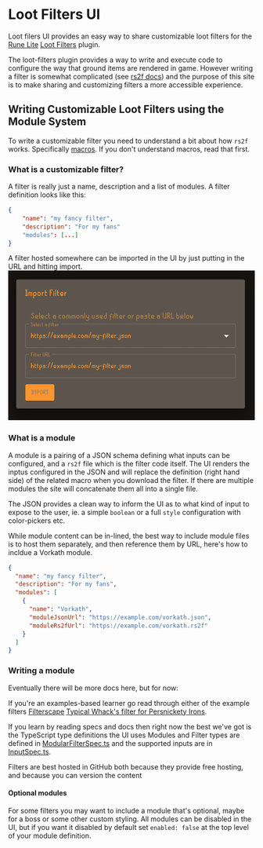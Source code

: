 # Loot Filters UI

Loot filers UI provides an easy way to share customizable loot filters for the [Rune Lite](https://runelite.net/) [Loot Filters](https://runelite.net/plugin-hub/show/loot-filters) plugin.

The loot-filters plugin provides a way to write and execute code to configure the way that ground items are rendered in game. However writing a filter is somewhat complicated (see [rs2f docs](https://github.com/riktenx/loot-filters/blob/userguide/README.md))
and the purpose of this site is to make sharing and customizing filters a more accessible experience.

## Writing Customizable Loot Filters using the Module System

To write a customizable filter you need to understand a bit about how `rs2f` works. Specifically [macros](https://github.com/riktenx/loot-filters/blob/userguide/filter-lang.md#macros). If you don't understand macros, read that first.

### What is a customizable filter?

A filter is really just a name, description and a list of modules. A filter definition looks like this:

```json
{
    "name": "my fancy filter",
    "description": "For my fans"
    "modules": [...]
}
```

A filter hosted somewhere can be imported in the UI by just putting in the URL and hitting import.
![./images/filter_import.png](./images/filter_import.png)

### What is a module

A module is a pairing of a JSON schema defining what inputs can be configured, and a `rs2f` file which is the filter code itself. The UI renders the inptus configured in the JSON and will replace the definition (right hand side) of the related macro when you download the filter. If there are multiple modules the site will concatenate them all into a single file.

The JSON provides a clean way to inform the UI as to what kind of input to expose to the user, ie. a simple `boolean` or a full `style` configuration with color-pickers etc.

While module content can be in-lined, the best way to include module files is to host them separately, and then reference them by URL, here's how to incldue a Vorkath module.

```json
{
  "name": "my fancy filter",
  "description": "For my fans",
  "modules": [
    {
      "name": "Vorkath",
      "moduleJsonUrl": "https://example.com/vorkath.json",
      "moduleRs2fUrl": "https://example.com/vorkath.rs2f"
    }
  ]
}
```

### Writing a module

Eventually there will be more docs here, but for now:

If you're an examples-based learner go read through either of the example filters [Filterscape](https://github.com/riktenx/filterscape/) [Typical Whack's filter for Persnickety Irons](https://github.com/typical-whack/loot-filters-modules).

If you learn by reading specs and docs then right now the best we've got is the TypeScript type definitions the UI uses Modules and Filter types are defined in [ModularFilterSpec.ts](https://github.com/Kaqemeex/loot-filters-ui/blob/main/src/types/ModularFilterSpec.ts) and the supported inputs are in [InputSpec.ts](https://github.com/Kaqemeex/loot-filters-ui/blob/main/src/types/InputsSpec.ts).

Filters are best hosted in GitHub both because they provide free hosting, and because you can version the content

#### Optional modules

For some filters you may want to include a module that's optional, maybe for a boss or some other custom styling.
All modules can be disabled in the UI, but if you want it disabled by default set `enabled: false` at the top level of your module definition.
